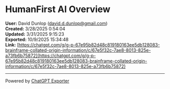 # HumanFirst AI Overview

**User:** David Dunlop (david.d.dunlop@gmail.com)  
**Created:** 3/28/2025 0:54:04  
**Updated:** 3/31/2025 9:15:23  
**Exported:** 10/9/2025 15:34:48  
**Link:** [https://chatgpt.com/g/g-p-67e95b82d48c819180163ee5db128083-brainframe-collated-origin-information/c/67e5f32c-7ae8-8013-825e-a73fb6b75872](https://chatgpt.com/g/g-p-67e95b82d48c819180163ee5db128083-brainframe-collated-origin-information/c/67e5f32c-7ae8-8013-825e-a73fb6b75872)  



---
Powered by [ChatGPT Exporter](https://www.chatgptexporter.com)